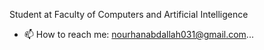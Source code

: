 Student at Faculty of Computers and Artificial Intelligence 
- 📫 How to reach me: nourhanabdallah031@gmail.com...

<!---
nourhan031/nourhan031 is a ✨ special ✨ repository because its `README.md` (this file) appears on your GitHub profile.
You can click the Preview link to take a look at your changes.
--->
